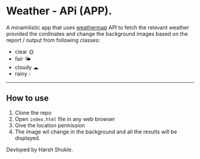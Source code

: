 # Weather - APi (APP).

A minamilistic app that uses [weathermap](https://openweathermap.org/) API to fetch the relevant weather provided the cordinates and change the background images based on the report / output from following classes:

* clear 🌞
* fair 🌤
* cloudy ☁
* rainy 💧


---

## How to use

1. Clone the repo
2. Open `index.html` file in any web browser
3. Give the location permission
4. The image wil change in the background and all the results will be displayed.


Devloped by Harsh Shukle. 
